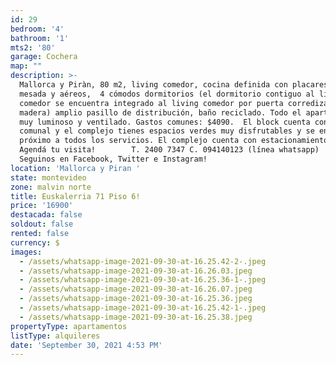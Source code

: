 ```yaml
---
id: 29
bedroom: '4'
bathroom: '1'
mts2: '80'
garage: Cochera
map: ""
description: >-
  Mallorca y Piràn, 80 m2, living comedor, cocina definida con placares bajo
  mesada y aéreos,  4 cómodos dormitorios (el dormitorio contiguo al living
  comedor se encuentra integrado al living comedor por puerta corrediza de
  madera) amplio pasillo de distribución, baño reciclado. Todo el apartamento es
  muy luminoso y ventilado. Gastos comunes: $4090.  El block cuenta con salón
  comunal y el complejo tienes espacios verdes muy disfrutables y se encuentra
  próximo a todos los servicios. El complejo cuenta con estacionamiento.   
  Agendá tu visita!        T. 2400 7347 C. 094140123 (línea whatsapp)    
  Seguinos en Facebook, Twitter e Instagram! 
location: 'Mallorca y Piran '
state: montevideo
zone: malvin norte
title: Euskalerria 71 Piso 6!
price: '16900'
destacada: false
soldout: false
rented: false
currency: $
images:
  - /assets/whatsapp-image-2021-09-30-at-16.25.42-2-.jpeg
  - /assets/whatsapp-image-2021-09-30-at-16.26.03.jpeg
  - /assets/whatsapp-image-2021-09-30-at-16.25.36-1-.jpeg
  - /assets/whatsapp-image-2021-09-30-at-16.26.07.jpeg
  - /assets/whatsapp-image-2021-09-30-at-16.25.36.jpeg
  - /assets/whatsapp-image-2021-09-30-at-16.25.42-1-.jpeg
  - /assets/whatsapp-image-2021-09-30-at-16.25.38.jpeg
propertyType: apartamentos
listType: alquileres
date: 'September 30, 2021 4:53 PM'
---
```


